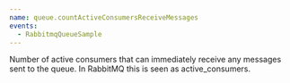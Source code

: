 ```yaml
---
name: queue.countActiveConsumersReceiveMessages
events:
  - RabbitmqQueueSample
---
```


Number of active consumers that can immediately receive any messages sent to the queue. In RabbitMQ this is seen as active\_consumers.